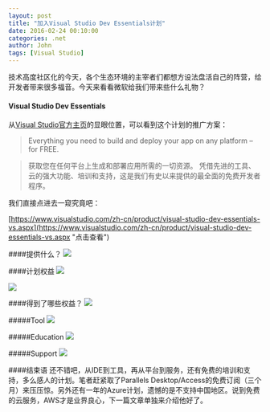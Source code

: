 ```yaml
---
layout: post
title: "加入Visual Studio Dev Essentials计划"
date: 2016-02-24 00:10:00
categories: .net
author: John
tags: [Visual Studio]
---
```



技术高度社区化的今天，各个生态环境的主宰者们都想方设法盘活自己的阵营，给开发者带来很多福音。今天来看看微软给我们带来些什么礼物？

#### Visual Studio Dev Essentials
从[Visual Studio官方主页](http://www.visualstudio.com)的显眼位置，可以看到这个计划的推广方案：

> Everything you need to build and deploy your app on any platform – for FREE.

> 获取您在任何平台上生成和部署应用所需的一切资源。 凭借先进的工具、云的强大功能、培训和支持，这是我们有史以来提供的最全面的免费开发者程序。

我们直接点进去一窥究竟吧：

[https://www.visualstudio.com/zh-cn/product/visual-studio-dev-essentials-vs.aspx](https://www.visualstudio.com/zh-cn/product/visual-studio-dev-essentials-vs.aspx "点击查看")

####提供什么？
![](http://d.pcs.baidu.com/thumbnail/6e8a2d2ba88ca7c39d3f13eb3cf7ba41?fid=486812351-250528-95413115754368&time=1456239600&sign=FDTAER-DCb740ccc5511e5e8fedcff06b081203-Xm4DT%2FgsHDLtnUEfxGHOitmtZ0U%3D&rt=sh&expires=2h&r=874365622&sharesign=unknown&size=c710_u500&quality=100)

####计划权益
![](http://d.pcs.baidu.com/thumbnail/e7d68829e59693942e5cdbb11bb108ce?fid=486812351-250528-418100085648818&time=1456239600&sign=FDTAER-DCb740ccc5511e5e8fedcff06b081203-4HaapEuVybPf%2FlYBhUzMFDV7%2Bgs%3D&rt=sh&expires=2h&r=156699191&sharesign=unknown&size=c710_u500&quality=100)

![](http://d.pcs.baidu.com/thumbnail/e6a430c629349af1efbcf7f6f6680e84?fid=486812351-250528-256900225569292&time=1456239600&sign=FDTAER-DCb740ccc5511e5e8fedcff06b081203-5X9mFdLqZQ7nMbHcP0no7Rtisek%3D&rt=sh&expires=2h&r=523578776&sharesign=unknown&size=c710_u500&quality=100)

####得到了哪些权益？
![](http://d.pcs.baidu.com/thumbnail/88581f44b29a051692898f787a368669?fid=486812351-250528-141700508135080&time=1456239600&sign=FDTAER-DCb740ccc5511e5e8fedcff06b081203-m6a9cC1S0mJYU9DT%2BZ45BsfP0hU%3D&rt=sh&expires=2h&r=630380735&sharesign=unknown&size=c710_u500&quality=100)

#####Tool
![](http://d.pcs.baidu.com/thumbnail/2af2f257afdbbcc8c8639dc59aea18e0?fid=486812351-250528-20046601957936&time=1456239600&sign=FDTAER-DCb740ccc5511e5e8fedcff06b081203-6TGUHsR6cGHJDJyuo0mauFhoh%2Fs%3D&rt=sh&expires=2h&r=768194222&sharesign=unknown&size=c710_u500&quality=100)

#####Education
![](http://d.pcs.baidu.com/thumbnail/1df91f6b8b6005f9b32b36f2e533333a?fid=486812351-250528-1089890492205631&time=1456239600&sign=FDTAER-DCb740ccc5511e5e8fedcff06b081203-0AWJeL2yDgsPdxi%2F3%2BSNcQRp9fQ%3D&rt=sh&expires=2h&r=856630115&sharesign=unknown&size=c710_u500&quality=100)

#####Support
![](http://d.pcs.baidu.com/thumbnail/c5e6c40dc7b14700a277b278be2937a1?fid=486812351-250528-145749412269720&time=1456239600&sign=FDTAER-DCb740ccc5511e5e8fedcff06b081203-aoIRRlSYvRDpNbABpnu0GrywVJM%3D&rt=sh&expires=2h&r=994658007&sharesign=unknown&size=c710_u500&quality=100)

####结束语
还不错吧，从IDE到工具，再从平台到服务，还有免费的培训和支持，多么感人的计划。笔者赶紧取了Parallels Desktop/Access的免费订阅（三个月）来压压惊。另外还有一年的Azure计划，遗憾的是不支持中国地区。说到免费的云服务，AWS才是业界良心，下一篇文章单独来介绍他好了。